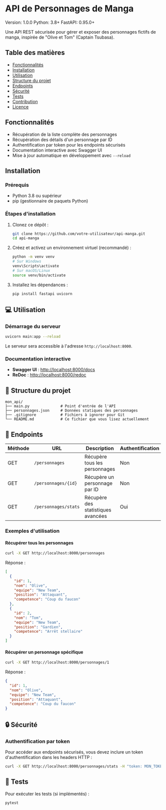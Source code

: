 # API de Personnages de Manga

Version: 1.0.0
Python: 3.8+
FastAPI: 0.95.0+

Une API REST sécurisée pour gérer et exposer des personnages fictifs de manga, inspirée de "Olive et Tom" (Captain Tsubasa).

## Table des matières

- [Fonctionnalités](#fonctionnalités)
- [Installation](#installation)
- [Utilisation](#utilisation)
- [Structure du projet](#structure-du-projet)
- [Endpoints](#endpoints)
- [Sécurité](#sécurité)
- [Tests](#tests)
- [Contribution](#contribution)
- [Licence](#licence)

## Fonctionnalités

- Récupération de la liste complète des personnages
- Récupération des détails d'un personnage par ID
- Authentification par token pour les endpoints sécurisés
- Documentation interactive avec Swagger UI
- Mise à jour automatique en développement avec `--reload`

## Installation

### Prérequis

- Python 3.8 ou supérieur
- pip (gestionnaire de paquets Python)

### Étapes d'installation

1. Clonez ce dépôt :
   ```bash
   git clone https://github.com/votre-utilisateur/api-manga.git
   cd api-manga
   ```

2. Créez et activez un environnement virtuel (recommandé) :
   ```bash
   python -m venv venv
   # Sur Windows
   venv\Scripts\activate
   # Sur macOS/Linux
   source venv/bin/activate
   ```

3. Installez les dépendances :
   ```bash
   pip install fastapi uvicorn
   ```

## 💻 Utilisation

### Démarrage du serveur

```bash
uvicorn main:app --reload
```

Le serveur sera accessible à l'adresse `http://localhost:8000`.

### Documentation interactive

- **Swagger UI** : [http://localhost:8000/docs](http://localhost:8000/docs)
- **ReDoc** : [http://localhost:8000/redoc](http://localhost:8000/redoc)

## 📁 Structure du projet

```
mon_api/
├── main.py              # Point d'entrée de l'API
├── personnages.json     # Données statiques des personnages
├── .gitignore           # Fichiers à ignorer pour Git
└── README.md            # Ce fichier que vous lisez actuellement
```

## 🔌 Endpoints

| Méthode | URL | Description | Authentification |
|---------|-----|-------------|-----------------|
| GET | `/personnages` | Récupère tous les personnages | Non |
| GET | `/personnages/{id}` | Récupère un personnage par ID | Non |
| GET | `/personnages/stats` | Récupère des statistiques avancées | Oui |

### Exemples d'utilisation

#### Récupérer tous les personnages

```bash
curl -X GET http://localhost:8000/personnages
```

Réponse :
```json
[
  {
    "id": 1,
    "nom": "Olive",
    "equipe": "New Team",
    "position": "Attaquant",
    "competence": "Coup du faucon"
  },
  {
    "id": 2,
    "nom": "Tom",
    "equipe": "New Team",
    "position": "Gardien",
    "competence": "Arrêt stellaire"
  }
]
```

#### Récupérer un personnage spécifique

```bash
curl -X GET http://localhost:8000/personnages/1
```

Réponse :
```json
{
  "id": 1,
  "nom": "Olive",
  "equipe": "New Team",
  "position": "Attaquant",
  "competence": "Coup du faucon"
}
```

## 🔒 Sécurité

### Authentification par token

Pour accéder aux endpoints sécurisés, vous devez inclure un token d'authentification dans les headers HTTP :

```bash
curl -X GET http://localhost:8000/personnages/stats -H "token: MON_TOKEN_SECRET"
```

## 🧪 Tests

Pour exécuter les tests (si implémentés) :

```bash
pytest
```
